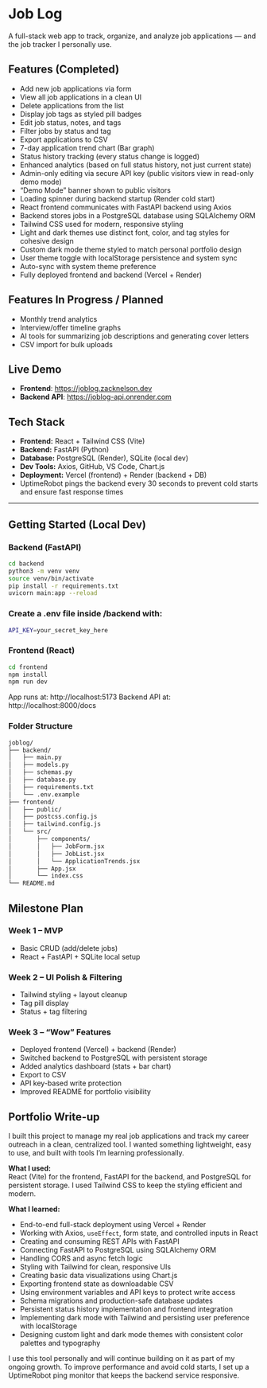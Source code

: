 # Job Log

A full-stack web app to track, organize, and analyze job applications — and the job tracker I personally use.

## Features (Completed)
- Add new job applications via form  
- View all job applications in a clean UI  
- Delete applications from the list  
- Display job tags as styled pill badges  
- Edit job status, notes, and tags  
- Filter jobs by status and tag  
- Export applications to CSV  
- 7-day application trend chart (Bar graph)
- Status history tracking (every status change is logged)
- Enhanced analytics (based on full status history, not just current state)
- Admin-only editing via secure API key (public visitors view in read-only demo mode)
- “Demo Mode” banner shown to public visitors
- Loading spinner during backend startup (Render cold start)  
- React frontend communicates with FastAPI backend using Axios  
- Backend stores jobs in a PostgreSQL database using SQLAlchemy ORM  
- Tailwind CSS used for modern, responsive styling  
- Light and dark themes use distinct font, color, and tag styles for cohesive design
- Custom dark mode theme styled to match personal portfolio design
- User theme toggle with localStorage persistence and system sync
- Auto-sync with system theme preference
- Fully deployed frontend and backend (Vercel + Render)  

## Features In Progress / Planned
- Monthly trend analytics
- Interview/offer timeline graphs
- AI tools for summarizing job descriptions and generating cover letters
- CSV import for bulk uploads

## Live Demo

- **Frontend**: https://joblog.zacknelson.dev  
- **Backend API**: https://joblog-api.onrender.com

## Tech Stack
- **Frontend:** React + Tailwind CSS (Vite)
- **Backend:** FastAPI (Python)
- **Database:** PostgreSQL (Render), SQLite (local dev)
- **Dev Tools:** Axios, GitHub, VS Code, Chart.js
- **Deployment:** Vercel (frontend) + Render (backend + DB)
- UptimeRobot pings the backend every 30 seconds to prevent cold starts and ensure fast response times

---

## Getting Started (Local Dev)

### Backend (FastAPI)

```bash
cd backend
python3 -m venv venv
source venv/bin/activate
pip install -r requirements.txt
uvicorn main:app --reload
```

### Create a .env file inside /backend with:
```bash
API_KEY=your_secret_key_here
```

### Frontend (React)
```bash
cd frontend
npm install
npm run dev
```
App runs at: http://localhost:5173
Backend API at: http://localhost:8000/docs

### Folder Structure
```bash
joblog/
├── backend/
│   ├── main.py
│   ├── models.py
│   ├── schemas.py
│   ├── database.py
│   ├── requirements.txt
│   └── .env.example
├── frontend/
│   ├── public/
│   ├── postcss.config.js
│   ├── tailwind.config.js
│   └── src/
│       ├── components/
│       │   ├── JobForm.jsx
│       │   ├── JobList.jsx
│       │   └── ApplicationTrends.jsx
│       ├── App.jsx
│       └── index.css
└── README.md
```

## Milestone Plan

### Week 1 – MVP
- Basic CRUD (add/delete jobs)
- React + FastAPI + SQLite local setup

### Week 2 – UI Polish & Filtering
- Tailwind styling + layout cleanup
- Tag pill display
- Status + tag filtering

### Week 3 – “Wow” Features
- Deployed frontend (Vercel) + backend (Render)
- Switched backend to PostgreSQL with persistent storage
- Added analytics dashboard (stats + bar chart)
- Export to CSV
- API key-based write protection
- Improved README for portfolio visibility

## Portfolio Write-up

I built this project to manage my real job applications and track my career outreach in a clean, centralized tool. I wanted something lightweight, easy to use, and built with tools I’m learning professionally.

**What I used:**  
React (Vite) for the frontend, FastAPI for the backend, and PostgreSQL for persistent storage. I used Tailwind CSS to keep the styling efficient and modern.

**What I learned:**
- End-to-end full-stack deployment using Vercel + Render  
- Working with Axios, `useEffect`, form state, and controlled inputs in React  
- Creating and consuming REST APIs with FastAPI  
- Connecting FastAPI to PostgreSQL using SQLAlchemy ORM  
- Handling CORS and async fetch logic  
- Styling with Tailwind for clean, responsive UIs
- Creating basic data visualizations using Chart.js
- Exporting frontend state as downloadable CSV
- Using environment variables and API keys to protect write access
- Schema migrations and production-safe database updates
- Persistent status history implementation and frontend integration
- Implementing dark mode with Tailwind and persisting user preference with localStorage
- Designing custom light and dark mode themes with consistent color palettes and typography

I use this tool personally and will continue building on it as part of my ongoing growth. To improve performance and avoid cold starts, I set up a UptimeRobot ping monitor that keeps the backend service responsive.